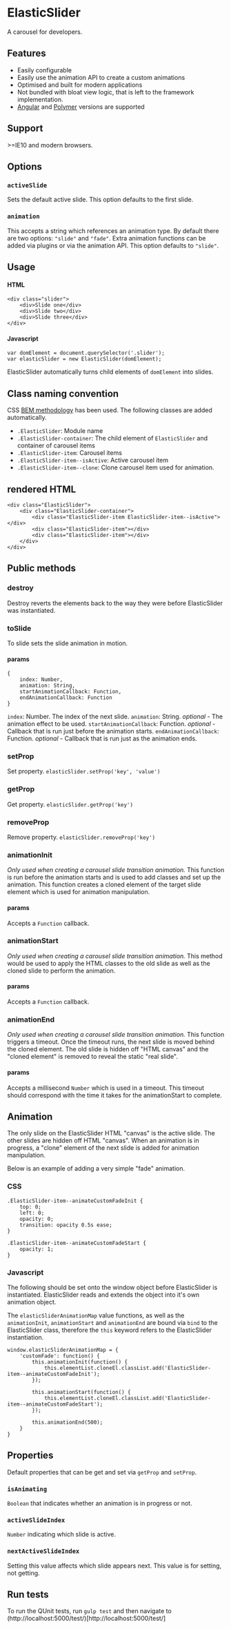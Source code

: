 # ElasticSlider
A carousel for developers.

## Features
- Easily configurable
- Easily use the animation API to create a custom animations
- Optimised and built for modern applications
- Not bundled with bloat view logic, that is left to the framework implementation.
- [Angular](https://github.com/JamyGolden/Angular-ElasticSlider/) and [Polymer](https://github.com/JamyGolden/Polymer-ElasticSlider/) versions are supported

## Support
\>=IE10 and modern browsers.

## Options
### `activeSlide`
<Number> Sets the default active slide. This option defaults to the first slide.

### `animation`
<String> This accepts a string which references an animation type.
By default there are two options: `"slide"` and `"fade"`.
Extra animation functions can be added via plugins or via the animation API.
This option defaults to `"slide"`.

## Usage
#### HTML
    <div class="slider">
        <div>Slide one</div>
        <div>Slide two</div>
        <div>Slide three</div>
    </div>

#### Javascript
    var domElement = document.querySelector('.slider');
    var elasticSlider = new ElasticSlider(domElement);

ElasticSlider automatically turns child elements of `domElement` into slides.

## Class naming convention
CSS [BEM methodology](http://nicolasgallagher.com/about-html-semantics-front-end-architecture/) has been used.
The following classes are added automatically.

- `.ElasticSlider`: Module name
- `.ElasticSlider-container`: The child element of `ElasticSlider` and container of carousel items
- `.ElasticSlider-item`: Carousel items
- `.ElasticSlider-item--isActive`: Active carousel item
- `.ElasticSlider-item--clone`: Clone carousel item used for animation.

## rendered HTML

    <div class="ElasticSlider">
        <div class="ElasticSlider-container">
            <div class="ElasticSlider-item ElasticSlider-item--isActive"></div>
            <div class="ElasticSlider-item"></div>
            <div class="ElasticSlider-item"></div>
        </div>
    </div>


## Public methods
### destroy
Destroy reverts the elements back to the way they were before ElasticSlider was instantiated.

### toSlide
To slide sets the slide animation in motion.
#### params

    {
        index: Number,
        animation: String,
        startAnimationCallback: Function,
        endAnimationCallback: Function
    }


`index`: Number. The index of the next slide.
`animation`: String. _optional_ - The animation effect to be used.
`startAnimationCallback`: Function. _optional_ - Callback that is run just before the animation starts.
`endAnimationCallback`: Function. _optional_ - Callback that is run just as the animation ends.

### setProp
Set property.
`elasticSlider.setProp('key', 'value')`

### getProp
Get property.
`elasticSlider.getProp('key')`

### removeProp
Remove property.
`elasticSlider.removeProp('key')`

### animationInit
*Only used when creating a carousel slide transition animation.*
This function is run before the animation starts and is used to add classes and set up the animation. This function creates a cloned element of the target slide element which is used for animation manipulation.
#### params
Accepts a `Function` callback.

### animationStart
*Only used when creating a carousel slide transition animation.*
This method would be used to apply the HTML classes to the old slide as well as the cloned slide to perform the animation.
#### params
Accepts a `Function` callback.

### animationEnd
*Only used when creating a carousel slide transition animation.*
This function triggers a timeout. Once the timeout runs, the next slide is moved behind the cloned element. The old slide is hidden off "HTML canvas" and the "cloned element" is removed to reveal the static "real slide".

#### params
Accepts a millisecond `Number` which is used in a timeout. This timeout should correspond with the time it takes for the animationStart to complete.

## Animation
The only slide on the ElasticSlider HTML "canvas" is the active slide. The other slides are hidden off HTML "canvas".
When an animation is in progress, a "clone" element of the next slide is added for animation manipulation.

Below is an example of adding a very simple "fade" animation.

### CSS
    .ElasticSlider-item--animateCustomFadeInit {
        top: 0;
        left: 0;
        opacity: 0;
        transition: opacity 0.5s ease;
    }

    .ElasticSlider-item--animateCustomFadeStart {
        opacity: 1;
    }

### Javascript
The following should be set onto the window object before ElasticSlider is instantiated. ElasticSlider reads and extends the object into it's own animation object.

The `elasticSliderAnimationMap` value functions, as well as the `animationInit`, `animationStart` and `animationEnd` are bound via `bind` to the ElasticSlider class, therefore the `this` keyword refers to the ElasticSlider instantiation.

    window.elasticSliderAnimationMap = {
        'customFade': function() {
            this.animationInit(function() {
                this.elementList.cloneEl.classList.add('ElasticSlider-item--animateCustomFadeInit');
            });

            this.animationStart(function() {
                this.elementList.cloneEl.classList.add('ElasticSlider-item--animateCustomFadeStart');
            });

            this.animationEnd(500);
        }
    }

## Properties
Default properties that can be get and set via `getProp` and `setProp`.

### `isAnimating`
`Boolean` that indicates whether an animation is in progress or not.

### `activeSlideIndex`
`Number` indicating which slide is active.

### `nextActiveSlideIndex`
Setting this value affects which slide appears next. This value is for setting, not getting.

## Run tests
To run the QUnit tests, run `gulp test` and then navigate to (http://localhost:5000/test/)[http://localhost:5000/test/]
